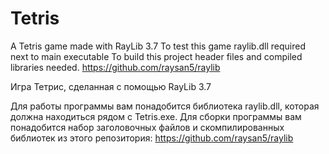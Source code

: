 # Tetris
A Tetris game made with RayLib 3.7
To test this game raylib.dll required next to main executable
To build this project header files and compiled libraries needed.
https://github.com/raysan5/raylib

Игра Тетрис, сделанная с помощью RayLib 3.7

Для работы программы вам понадобится библиотека raylib.dll, которая должна находиться рядом с Tetris.exe.
Для сборки программы вам понадобится набор заголовочных файлов и скомпилированных библиотек из этого репозитория:
https://github.com/raysan5/raylib

